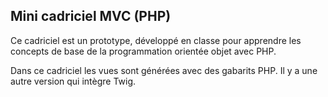 ## Mini cadriciel MVC (PHP)

Ce cadriciel est un prototype, développé en classe pour apprendre les concepts 
de base de la programmation orientée objet avec PHP.

Dans ce cadriciel les vues sont générées avec des gabarits PHP. Il y a une autre 
version qui intègre Twig.